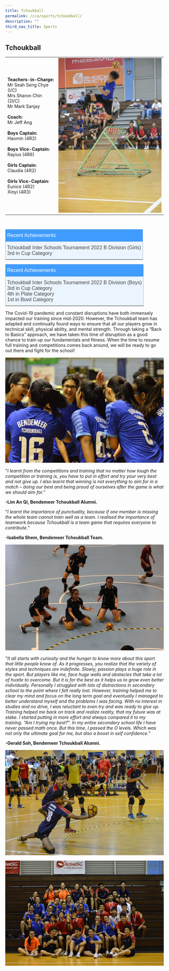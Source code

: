 ```yaml
---
title: Tchoukball
permalink: /cca/sports/tchoukball/
description: ""
third_nav_title: Sports
---
```

## **Tchoukball**



| |  | 
| -------- | -------- |
|**Teachers-in-Charge:**<br>Mr Seah Seng Chye (I/C)<br>Mrs Sharon Chin (2I/C) <br>Mr Mark Sanjay<br><br>**Coach:** <br>Mr Jeff Ang<br><br>**Boys Captain:** <br>Haomin (4R2)<br><br>**Boys Vice-Captain:** <br>Rayius (4R6)<br><br>**Girls Captain:** <br>Claudia (4R2)<br><br>**Girls Vice-Captain:** <br>Eunice (4R2)<br>Xinyi (4R3)     | <img src="/images/Cca/tchoukball-Strike-683x1024.jpg" alt="Principal" style="width:400px" alt="tchoukball" />     | 

<br>

<style type="text/css">
.tg  {border-collapse:collapse;border-color:#9ABAD9;border-spacing:0;}
.tg td{background-color:#EBF5FF;border-color:#9ABAD9;border-style:solid;border-width:1px;color:#444;
  font-family:Arial, sans-serif;font-size:14px;overflow:hidden;padding:10px 5px;word-break:normal;}
.tg th{background-color:#409cff;border-color:#9ABAD9;border-style:solid;border-width:1px;color:#fff;
  font-family:Arial, sans-serif;font-size:14px;font-weight:normal;overflow:hidden;padding:10px 5px;word-break:normal;}
.tg .tg-3jrd{border-color:inherit;font-family:"Lucida Sans Unicode", "Lucida Grande", sans-serif !important;font-size:medium;
  text-align:left;vertical-align:top}
</style>
<table class="tg">
<thead>
  <tr>
    <th class="tg-3jrd">Recent Achievements<br></th>
  </tr>
</thead>
<tbody>
  <tr>
    <td class="tg-3jrd">Tchoukball Inter Schools Tournament 2022 B Division  (Girls)<br>3rd in Cup Category</td>
  </tr>
</tbody>
</table>

<style type="text/css">
.tg  {border-collapse:collapse;border-color:#9ABAD9;border-spacing:0;}
.tg td{background-color:#EBF5FF;border-color:#9ABAD9;border-style:solid;border-width:1px;color:#444;
  font-family:Arial, sans-serif;font-size:14px;overflow:hidden;padding:10px 5px;word-break:normal;}
.tg th{background-color:#409cff;border-color:#9ABAD9;border-style:solid;border-width:1px;color:#fff;
  font-family:Arial, sans-serif;font-size:14px;font-weight:normal;overflow:hidden;padding:10px 5px;word-break:normal;}
.tg .tg-3jrd{border-color:inherit;font-family:"Lucida Sans Unicode", "Lucida Grande", sans-serif !important;font-size:medium;
  text-align:left;vertical-align:top}
</style>
<table class="tg">
<thead>
  <tr>
    <th class="tg-3jrd">Recent Achievements<br></th>
  </tr>
</thead>
<tbody>
  <tr>
    <td class="tg-3jrd">Tchoukball Inter Schools Tournament 2022 B Division  (Boys)<br>3rd in Cup Category<br>4th in Plate Category<br>
1st in Bowl Category</td>
  </tr>
</tbody>
</table>

The Covid-19 pandemic and constant disruptions have both immensely impacted our training since mid-2020. However, the Tchoukball team has adapted and continually found ways to ensure that all our players grow in technical skill, physical ability, and mental strength. Through taking a “Back to Basics” approach, we have taken this time of disruption as a good chance to train up our fundamentals and fitness. When the time to resume full training and competitions comes back around, we will be ready to go out there and fight for the school!

![](/images/Cca/tchoukball-Cheer-Hard-768x509.jpg)

"*I learnt from the competitions and training that no matter how tough the competition or training is, you have to put in effort and try your very best and not give up. I also learnt that winning is not everything to aim for in a match – doing our best and being proud of ourselves after the game is what we should aim for.*"

**-Lim An Qi, Bendemeer Tchoukball Alumni.**
 
"*I learnt the importance of punctuality, because if one member is missing the whole team cannot train well as a team. I realised the importance of teamwork because Tchoukball is a team game that requires everyone to contribute.*"

**-Isabella Shem, Bendemeer Tchoukball Team.**

![Defending the ball](/images/Cca/tchoukball-Defending-the-ball-768x512.jpg)

"*It all starts with curiosity and the hunger to know more about this sport that little people know of. As it progresses, you realize that the variety of styles and techniques are indefinite. Slowly, passion plays a huge role in the sport. But players like me, face huge walls and obstacles that take a lot of hustle to overcome. But it is for the best as it helps us to grow even better individually. Personally I struggled with lots of distractions in secondary school to the point where I felt really lost. However, training helped me to clear my mind and focus on the long term goal and eventually I managed to better understand myself and the problems I was facing. With no interest in studies and no drive, I was reluctant to even try and was ready to give up. Training helped me back on track and realize reality, that my future was at stake. I started putting in more effort and always compared it to my training. “Am I trying my best?”. In my entire secondary school life I have never passed math once. But this time, I passed the O levels. Which was not only the ultimate goal for me, but also a boost in self confidence.*"

**-Gerald Soh, Bendemeer Tchoukball Alumni.**

![What a save](/images/Cca/tchoukball-What-a-Save-768x509.jpg)

![Tchoukball Team with their supporters in 2018](/images/Cca/tchoukball-Team-with-their-supporters-768x509.jpg)
